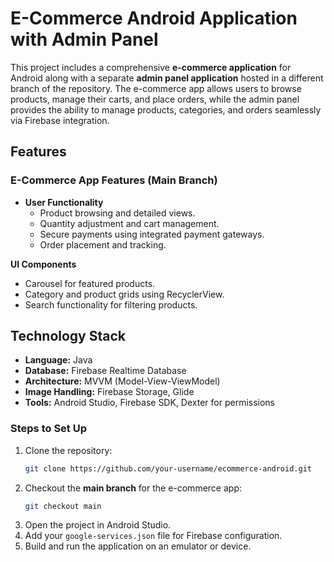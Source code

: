 # E-Commerce Android Application with Admin Panel

This project includes a comprehensive **e-commerce application** for Android along with a separate **admin panel application** hosted in a different branch of the repository. The e-commerce app allows users to browse products, manage their carts, and place orders, while the admin panel provides the ability to manage products, categories, and orders seamlessly via Firebase integration.

## Features

### E-Commerce App Features (Main Branch)
- **User Functionality**
  - Product browsing and detailed views.
  - Quantity adjustment and cart management.
  - Secure payments using integrated payment gateways.
  - Order placement and tracking.

 **UI Components**
  - Carousel for featured products.
  - Category and product grids using RecyclerView.
  - Search functionality for filtering products.

## Technology Stack
- **Language:** Java
- **Database:** Firebase Realtime Database
- **Architecture:** MVVM (Model-View-ViewModel)
- **Image Handling:** Firebase Storage, Glide
- **Tools:** Android Studio, Firebase SDK, Dexter for permissions
 

### Steps to Set Up
1. Clone the repository:
   ```bash
   git clone https://github.com/your-username/ecommerce-android.git
   ```
2. Checkout the **main branch** for the e-commerce app:
   ```bash
   git checkout main
   ```
3. Open the project in Android Studio.
4. Add your `google-services.json` file for Firebase configuration.
5. Build and run the application on an emulator or device.
 
